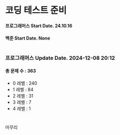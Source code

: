 # 코딩 테스트 준비

#### 프로그래머스 Start Date. 24.10.16
#### 백준 Start Date. None

# 
### 프로그래머스 Update Date. 2024-12-08 20:12
#### 총 문제 수 : 363
- 0 레벨 : 240
- 1 레벨 : 84
- 2 레벨 : 31
- 3 레벨 : 7
- 4 레벨 : 1

# 
마무리

# 
